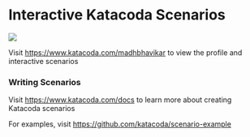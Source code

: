 # Interactive Katacoda Scenarios

[![](http://shields.katacoda.com/katacoda/madhbhavikar/count.svg)](https://www.katacoda.com/madhbhavikar "Get your profile on Katacoda.com")

Visit https://www.katacoda.com/madhbhavikar to view the profile and interactive scenarios

### Writing Scenarios
Visit https://www.katacoda.com/docs to learn more about creating Katacoda scenarios

For examples, visit https://github.com/katacoda/scenario-example
